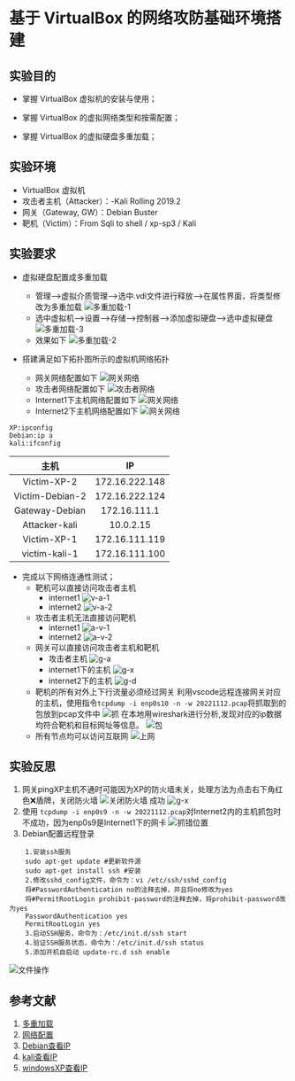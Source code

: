 # 基于 VirtualBox 的网络攻防基础环境搭建

## 实验目的

- 掌握 VirtualBox 虚拟机的安装与使用；

- 掌握 VirtualBox 的虚拟网络类型和按需配置；

- 掌握 VirtualBox 的虚拟硬盘多重加载；

## 实验环境

- VirtualBox 虚拟机
- 攻击者主机（Attacker）：-Kali Rolling 2019.2
- 网关（Gateway, GW）：Debian Buster
- 靶机（Victim）：From Sqli to shell / xp-sp3 / Kali

## 实验要求

- 虚拟硬盘配置成多重加载
    - 管理-->虚拟介质管理-->选中.vdi文件进行释放-->在属性界面，将类型修改为多重加载
        ![多重加载-1](img/Multi_load_1.png)
    - 选中虚拟机-->设置-->存储-->控制器-->添加虚拟硬盘-->选中虚拟硬盘
        ![多重加载-3](img/Multi_load_3.png)
    - 效果如下
        ![多重加载-2](img/Multi_load_2.png)   

- 搭建满足如下拓扑图所示的虚拟机网络拓扑
    - 网关网络配置如下
        ![网关网络](img/gate_net.png)
    - 攻击者网络配置如下
        ![攻击者网络](img/Attacker_net.png)
    - Internet1下主机网络配置如下
        ![网关网络](img/Internet1.png)
    - Internet2下主机网络配置如下
        ![网关网络](img/Internet2.png)
```
XP:ipconfig
Debian:ip a
kali:ifconfig
```
|      主机       |       IP       |
| :-------------: | :------------: |
|   Victim-XP-2   | 172.16.222.148 |
| Victim-Debian-2 | 172.16.222.124 |
| Gateway-Debian  |  172.16.111.1  |
|  Attacker-kali  |   10.0.2.15    |
|   Victim-XP-1   | 172.16.111.119 |
|  victim-kali-1  | 172.16.111.100 |


- 完成以下网络连通性测试；
    - 靶机可以直接访问攻击者主机
        - internet1
        ![v-a-1](img/v-a-1.png)
        - internet2
        ![v-a-2](img/v-a-2.png)
    - 攻击者主机无法直接访问靶机
        - internet1
        ![a-v-1](img/a-v-1.png)
        - internet2
        ![a-v-2](img/a-v-2.png)
    - 网关可以直接访问攻击者主机和靶机
        - 攻击者主机
        ![g-a](img/g-a.png)
        - internet1下的主机
        ![g-x](img/g-x.png)
        - internet2下的主机
        ![g-d](img/g-d.png)
    - 靶机的所有对外上下行流量必须经过网关
    利用vscode远程连接网关对应的主机，使用指令`tcpdump -i enp0s10 -n -w 20221112.pcap`将抓取到的包放到pcap文件中
    ![抓](img/catch.png)
    在本地用wireshark进行分析,发现对应的ip数据均符合靶机和目标网址等信息。
    ![包](img/packet.png)
    - 所有节点均可以访问互联网
    ![上网](img/ping.png)
## 实验反思
1. 网关pingXP主机不通时可能因为XP的防火墙未关，处理方法为点击右下角红色❌盾牌，关闭防火墙
![关闭防火墙](img/mistake.png)
成功
![g-x](img/g-x.png)
2. 使用 `tcpdump -i enp0s9 -n -w 20221112.pcap`对Internet2内的主机抓包时不成功，因为enp0s9是Internet1下的网卡
![抓错位置](img/mistake-2.png)
3. Debian配置远程登录
```
    1.安装ssh服务
    sudo apt-get update #更新软件源
    sudo apt-get install ssh #安装
    2.修改sshd_config文件，命令为：vi /etc/ssh/sshd_config
    将#PasswordAuthentication no的注释去掉，并且将no修改为yes
    将#PermitRootLogin prohibit-password的注释去掉，将prohibit-password改为yes
    PasswordAuthentication yes
    PermitRootLogin yes
    3.启动SSH服务，命令为：/etc/init.d/ssh start
    4.验证SSH服务状态，命令为：/etc/init.d/ssh status
    5.添加开机自启动 update-rc.d ssh enable
```
 ![文件操作](img/mistake-1.png)
## 参考文献
1. [多重加载](https://blog.csdn.net/jeanphorn/article/details/45056251)
2. [网络配置](http://courses.cuc.edu.cn/course/90732/learning-activity/full-screen#/378195)
3. [Debian查看IP](https://blog.csdn.net/chenjiazhanxiao/article/details/90669266)
4. [kali查看IP](https://blog.csdn.net/weixin_45365048/article/details/103655654)
5. [windowsXP查看IP](https://cn.bing.com/search?q=windowsXP%E5%A6%82%E4%BD%95%E6%9F%A5%E7%9C%8BIP&form=ANNTH1&refig=d7afb8d762ce4820847a81060414e436)